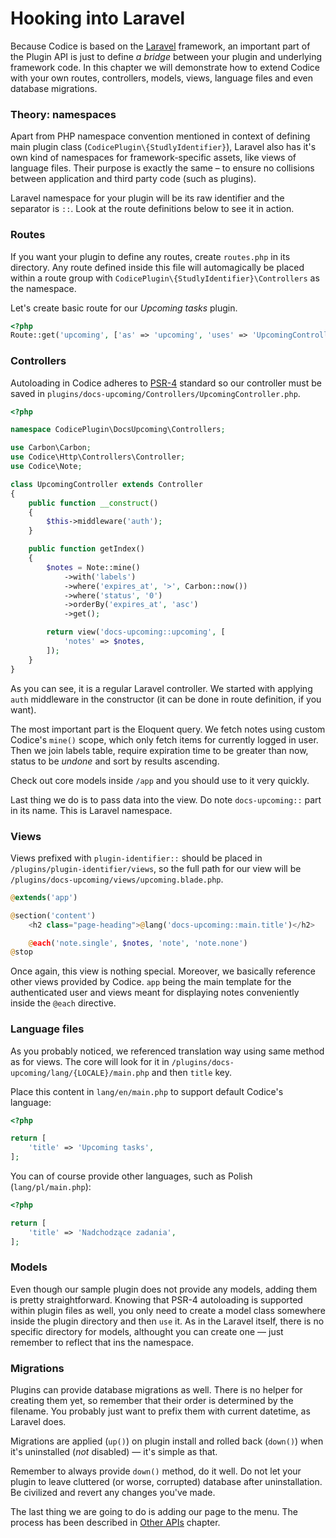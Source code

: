 # Hooking into Laravel

Because Codice is based on the [Laravel][laravel] framework, an important part
of the Plugin API is just to define *a bridge* between your plugin and
underlying framework code. In this chapter we will demonstrate how to extend
Codice with your own routes, controllers, models, views, language files and
even database migrations.

### Theory: namespaces
Apart from PHP namespace convention mentioned in context of defining main plugin
class (`CodicePlugin\{StudlyIdentifier}`), Laravel also has it's own kind of
namespaces for framework-specific assets, like views of language files. Their
purpose is exactly the same – to ensure no collisions between application and
third party code (such as plugins).

Laravel namespace for your plugin will be its raw identifier and the separator is
`::`. Look at the route definitions below to see it in action.

### Routes
If you want your plugin to define any routes, create `routes.php` in its directory.
Any route defined inside this file will automagically be placed within a route group
with `CodicePlugin\{StudlyIdentifier}\Controllers` as the namespace.

Let's create basic route for our *Upcoming tasks* plugin.

```php
<?php
Route::get('upcoming', ['as' => 'upcoming', 'uses' => 'UpcomingController@getIndex']);
```

### Controllers
Autoloading in Codice adheres to [PSR-4][psr-4] standard so our controller must be saved
in `plugins/docs-upcoming/Controllers/UpcomingController.php`.

```php
<?php

namespace CodicePlugin\DocsUpcoming\Controllers;

use Carbon\Carbon;
use Codice\Http\Controllers\Controller;
use Codice\Note;

class UpcomingController extends Controller
{
    public function __construct()
    {
        $this->middleware('auth');
    }

    public function getIndex()
    {
        $notes = Note::mine()
            ->with('labels')
            ->where('expires_at', '>', Carbon::now())
            ->where('status', '0')
            ->orderBy('expires_at', 'asc')
            ->get();

        return view('docs-upcoming::upcoming', [
            'notes' => $notes,
        ]);
    }
}
```
As you can see, it is a regular Laravel controller. We started with applying `auth`
middleware in the constructor (it can be done in route definition, if you want).

The most important part is the Eloquent query. We fetch notes using custom Codice's
`mine()` scope, which only fetch items for currently logged in user. Then we join
labels table, require expiration time to be greater than now, status to be *undone*
and sort by results ascending.

Check out core models inside `/app` and you should use to it very quickly.

Last thing we do is to pass data into the view. Do note `docs-upcoming::` part in its
name. This is Laravel namespace.

### Views
Views prefixed with `plugin-identifier::` should be placed in `/plugins/plugin-identifier/views`,
so the full path for our view will be `/plugins/docs-upcoming/views/upcoming.blade.php`.

```php
@extends('app')

@section('content')
    <h2 class="page-heading">@lang('docs-upcoming::main.title')</h2>

    @each('note.single', $notes, 'note', 'note.none')
@stop
```

Once again, this view is nothing special. Moreover, we basically reference other views
provided by Codice. `app` being the main template for the authenticated user and views
meant for displaying notes conveniently inside the `@each` directive.

### Language files
As you probably noticed, we referenced translation way using same method as for views.
The core will look for it in `/plugins/docs-upcoming/lang/{LOCALE}/main.php` and then
`title` key.

Place this content in `lang/en/main.php` to support default Codice's language:

```php
<?php

return [
    'title' => 'Upcoming tasks',
];
```

You can of course provide other languages, such as Polish (`lang/pl/main.php`):

```php
<?php

return [
    'title' => 'Nadchodzące zadania',
];
```

### Models
Even though our sample plugin does not provide any models, adding them is pretty
straightforward. Knowing that PSR-4 autoloading is supported within plugin files
as well, you only need to create a model class somewhere inside the plugin directory
and then `use` it. As in the Laravel itself, there is no specific directory for models,
althought you can create one — just remember to reflect that ins the namespace.

### Migrations
Plugins can provide database migrations as well. There is no helper for creating them
yet, so remember that their order is determined by the filename. You probably just want
to prefix them with current datetime, as Laravel does.

Migrations are applied (`up()`) on plugin install and rolled back (`down()`) when it's
uninstalled (*not* disabled) — it's simple as that.

<div class="alert alert-danger">
Remember to always provide <code>down()</code> method, do it well. Do not let your plugin
to leave cluttered (or worse, corrupted) database after uninstallation. Be civilized and
revert any changes you've made.
</div>

The last thing we are going to do is adding our page to the menu. The process has been
described in [Other APIs](plugin-other) chapter.


[laravel]: https://laravel.com
[psr-4]: https://github.com/php-fig/fig-standards/blob/master/accepted/PSR-4-autoloader.md
